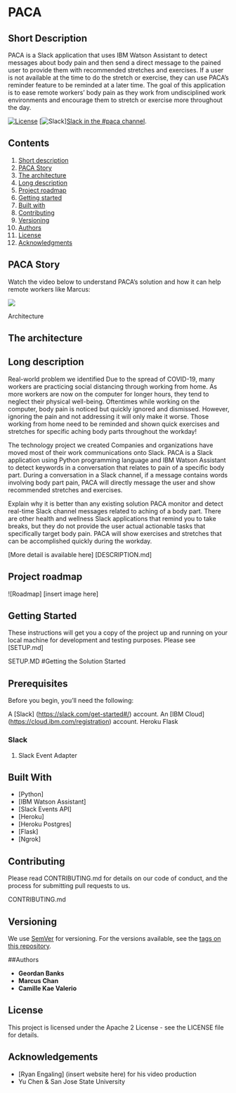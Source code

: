 # PACA
## Short Description

PACA is a Slack application that uses IBM Watson Assistant to detect messages about body pain and then send a direct message to the pained user to provide them with recommended stretches and exercises. If a user is not available at the time to do the stretch or exercise, they can use PACA’s reminder feature to be reminded at a later time. The goal of this application is to ease remote workers’ body pain as they work from undisciplined work environments and encourage them to stretch or exercise more throughout the day. 
 
[![License](https://img.shields.io/badge/License-Apache2-blue.svg)](https://www.apache.org/licenses/LICENSE-2.0) [![Slack](https://img.shields.io/badge/Join-Slack-blue)][Slack in the #paca channel](https://join.slack.com/share/zt-g6v7kt4z-dMfVFDuP4En80VHH5UrTXQ).


## Contents
1. [Short description](#short-description)
1. [PACA Story](#paca-story)
1. [The architecture](#the-architecture)
1. [Long description](#long-description)
1. [Project roadmap](#project-roadmap)
1. [Getting started](#getting-started)
1. [Built with](#built-with)
1. [Contributing](#contributing)
1. [Versioning](#versioning)
1. [Authors](#authors)
1. [License](#license)
1. [Acknowledgments](#acknowledgments)


## PACA Story

Watch the video below to understand PACA’s solution and how it can help remote workers like Marcus: 

[![](http://img.youtube.com/vi/vOgCOoy_Bx0/0.jpg)](http://www.youtube.com/watch?v=vOgCOoy_Bx0)


Architecture
## The architecture



## Long description 
Real-world problem we identified
Due to the spread of COVID-19, many workers are practicing social distancing through working from home. As more workers are now on the computer for longer hours, they tend to neglect their physical well-being. Oftentimes while working on the computer, body pain is noticed but quickly ignored and dismissed. However, ignoring the pain and not addressing it will only make it worse. Those working from home need to be reminded and shown quick exercises and stretches for specific aching body parts throughout the workday!

The technology project we created
Companies and organizations have moved most of their work communications onto Slack. PACA is a Slack application using Python programming language and IBM Watson Assistant to detect keywords in a conversation that relates to pain of a specific body part. During a conversation in a Slack channel, if a message contains words involving body part pain, PACA will directly message the user and show recommended stretches and exercises.

Explain why it is better than any existing solution
PACA monitor and detect real-time Slack channel messages related to aching of a body part. There are other health and wellness Slack applications that remind you to take breaks, but they do not provide the user actual actionable tasks that specifically target body pain. PACA will show exercises and stretches that can be accomplished quickly during the workday.

[More detail is available here] [DESCRIPTION.md]


## Project roadmap

![Roadmap] [insert image here]


## Getting Started

These instructions will get you a copy of the project up and running on your local machine for development and testing purposes. Please see [SETUP.md]

SETUP.MD
#Getting the Solution Started

## Prerequisites

Before you begin, you’ll need the following: 

A [Slack] (https://slack.com/get-started#/) account. 
An [IBM Cloud] (https://cloud.ibm.com/registration) account. 
Heroku 
Flask


### Slack
1. Slack Event Adapter


## Built With

* [Python]
* [IBM Watson Assistant] 
* [Slack Events API]
* [Heroku] 
* [Heroku Postgres] 
* [Flask] 
* [Ngrok]


## Contributing

Please read CONTRIBUTING.md for details on our code of conduct, and the process for submitting pull requests to us.

CONTRIBUTING.md

## Versioning

We use [SemVer](http://semver.org/) for versioning. For the versions available, see the [tags on this repository](https://github.com/your/project/tags).


##Authors

* **Geordan Banks**
* **Marcus Chan**
* **Camille Kae Valerio**


## License 
This project is licensed under the Apache 2 License - see the LICENSE file for details.


## Acknowledgements

* [Ryan Engaling] (insert website here) for his video production 
* Yu Chen & San Jose State University 


